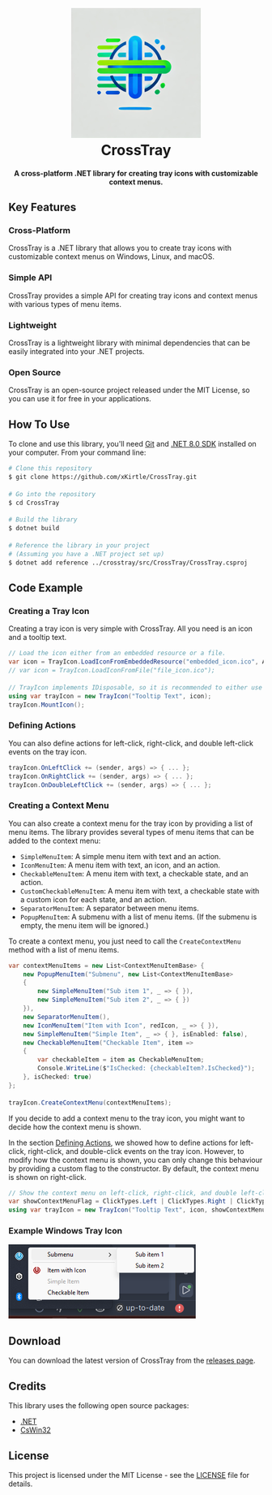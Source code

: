 ﻿<h1 align="center">
  <br>
  <a href="#">
    <img src="./media/CrossTray.png" alt="CrossTray" width="256">
  </a>
  <br>
  CrossTray
  <br>
</h1>

<h4 align="center">A cross-platform .NET library for creating tray icons with customizable context menus.</h4>

## Key Features

### **Cross-Platform**
CrossTray is a .NET library that allows you to create tray icons with customizable context menus on Windows, Linux, and macOS.

### **Simple API**
CrossTray provides a simple API for creating tray icons and context menus with various types of menu items.

### **Lightweight**
CrossTray is a lightweight library with minimal dependencies that can be easily integrated into your .NET projects.

### **Open Source**
CrossTray is an open-source project released under the MIT License, so you can use it for free in your applications.

## How To Use

To clone and use this library, you'll need [Git](https://git-scm.com) and [.NET 8.0 SDK](https://dotnet.microsoft.com/download/dotnet/8.0) installed on your computer. From your command line:

```bash
# Clone this repository
$ git clone https://github.com/xKirtle/CrossTray.git

# Go into the repository
$ cd CrossTray

# Build the library
$ dotnet build

# Reference the library in your project
# (Assuming you have a .NET project set up)
$ dotnet add reference ../crosstray/src/CrossTray/CrossTray.csproj
```
## Code Example

### Creating a Tray Icon
Creating a tray icon is very simple with CrossTray. All you need is an icon and a tooltip text.

```csharp
// Load the icon either from an embedded resource or a file.
var icon = TrayIcon.LoadIconFromEmbeddedResource("embedded_icon.ico", Assembly.GetExecutingAssembly());
// var icon = TrayIcon.LoadIconFromFile("file_icon.ico");

// TrayIcon implements IDisposable, so it is recommended to either use it within a using block or call Dispose() when you are done.
using var trayIcon = new TrayIcon("Tooltip Text", icon);
trayIcon.MountIcon();
```

### Defining Actions 

You can also define actions for left-click, right-click, and double left-click events on the tray icon.

```csharp
trayIcon.OnLeftClick += (sender, args) => { ... };
trayIcon.OnRightClick += (sender, args) => { ... };
trayIcon.OnDoubleLeftClick += (sender, args) => { ... };
```

### Creating a Context Menu

You can also create a context menu for the tray icon by providing a list of menu items.
The library provides several types of menu items that can be added to the context menu:

- `SimpleMenuItem`: A simple menu item with text and an action.
- `IconMenuItem`: A menu item with text, an icon, and an action.
- `CheckableMenuItem`: A menu item with text, a checkable state, and an action.
- `CustomCheckableMenuItem`: A menu item with text, a checkable state with a custom icon for each state, and an action.
- `SeparatorMenuItem`: A separator between menu items.
- `PopupMenuItem`: A submenu with a list of menu items. (If the submenu is empty, the menu item will be ignored.)

To create a context menu, you just need to call the `CreateContextMenu` method with a list of menu items.

```csharp
var contextMenuItems = new List<ContextMenuItemBase> {
    new PopupMenuItem("Submenu", new List<ContextMenuItemBase>
    {
        new SimpleMenuItem("Sub item 1", _ => { }),
        new SimpleMenuItem("Sub item 2", _ => { })
    }),
    new SeparatorMenuItem(),
    new IconMenuItem("Item with Icon", redIcon, _ => { }),
    new SimpleMenuItem("Simple Item", _ => { }, isEnabled: false),
    new CheckableMenuItem("Checkable Item", item =>
    {
        var checkableItem = item as CheckableMenuItem;
        Console.WriteLine($"IsChecked: {checkableItem?.IsChecked}");
    }, isChecked: true)
};

trayIcon.CreateContextMenu(contextMenuItems);
```

If you decide to add a context menu to the tray icon, you might want to decide how the context menu is shown.

In the section <a href="#defining-actions">Defining Actions</a>, we showed how to define actions for left-click, right-click, and double-click events on the tray icon.
However, to modify how the context menu is shown, you can only change this behaviour by providing a custom flag to the constructor. By default, the context menu is shown on right-click.

```csharp
// Show the context menu on left-click, right-click, and double left-click.
var showContextMenuFlag = ClickTypes.Left | ClickTypes.Right | ClickTypes.DoubleLeft;
using var trayIcon = new TrayIcon("Tooltip Text", icon, showContextMenuFlag);
```

### Example Windows Tray Icon

![Example Windows Tray Icon](media/ExampleTrayIcon.png)

## Download
You can download the latest version of CrossTray from the [releases page](https://github.com/xKirtle/CrossTray/releases).

## Credits
This library uses the following open source packages:

 - [.NET](https://dotnet.microsoft.com/)
 - [CsWin32](https://github.com/microsoft/CsWin32)

## License

This project is licensed under the MIT License - see the [LICENSE](LICENSE) file for details.